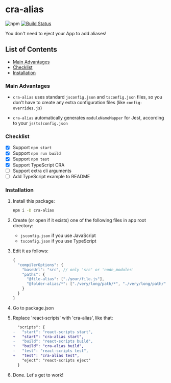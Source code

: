 # cra-alias

![npm](https://img.shields.io/npm/v/cra-alias.svg)
[![Build Status](https://travis-ci.org/risenforces/cra-alias.svg?branch=master)](https://travis-ci.org/risenforces/cra-alias)

You don't need to eject your App to add aliases!

## List of Contents

- [Main Advantages](#main-advantages)
- [Checklist](#checklist)
- [Installation](#installation)

### Main Advantages

- `cra-alias` uses standard `jsconfig.json` and `tsconfig.json` files, so you don't have to create any extra configuration files (like `config-overrides.js`)

- `cra-alias` automatically generates `moduleNameMapper` for Jest, according to your `js(ts)config.json`

### Checklist

- [x] Support `npm start`
- [x] Support `npm run build`
- [x] Support `npm test`
- [x] Support TypeScript CRA
- [ ] Support extra cli arguments
- [ ] Add TypeScript example to README

### Installation

1. Install this package:

   ```sh
   npm i -D cra-alias
   ```

2. Create (or open if it exists) one of the following files in app root directory:

   - `jsconfig.json` if you use JavaScript
   - `tsconfig.json` if you use TypeScript

3. Edit it as follows:

   ```js
   {
     "compilerOptions": {
       "baseUrl": "src", // only 'src' or 'node_modules'
       "paths": {
         "@file-alias": ["./your/file.js"],
         "@folder-alias/*": ["./very/long/path/*", "./very/long/path/"]
       }
     }
   }
   ```

4. Go to package.json

5. Replace 'react-scripts' with 'cra-alias', like that:

   ```diff
     "scripts": {
   -   "start": "react-scripts start",
   +   "start": "cra-alias start",
   -   "build": "react-scripts build",
   +   "build": "cra-alias build",
   -   "test": "react-scripts test",
   +   "test": "cra-alias test",
       "eject": "react-scripts eject"
     }
   ```

6. Done. Let's get to work!
